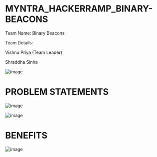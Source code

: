 # MYNTRA_HACKERRAMP_BINARY-BEACONS
Team Name: Binary Beacons

Team Details:
	
 Vishnu Priya (Team Leader)
	
 Shraddha Sinha
 
![image](https://github.com/vishnu2005/MYNTRA_HACKERRAMP_BINARY-BEACONS/assets/74764214/e9692254-6415-4262-bc1e-824d60839961)


# PROBLEM STATEMENTS
![image](https://github.com/vishnu2005/MYNTRA_HACKERRAMP_BINARY-BEACONS/assets/74764214/d589b7c0-680e-4261-b36b-a29477f3a480)

![image](https://github.com/vishnu2005/MYNTRA_HACKERRAMP_BINARY-BEACONS/assets/74764214/50b568a9-209b-44e1-b163-a64e820b5317)

# BENEFITS
![image](https://github.com/vishnu2005/MYNTRA_HACKERRAMP_BINARY-BEACONS/assets/74764214/86422fda-e4d6-434c-a55d-68e0313771bd)

